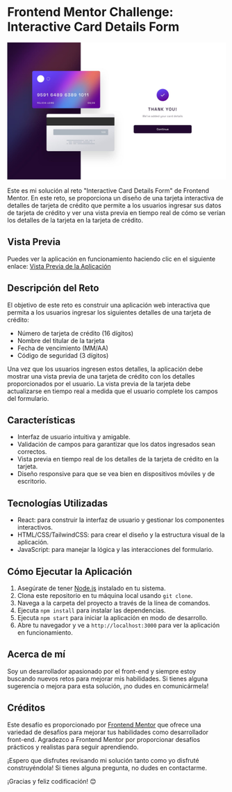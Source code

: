 # Frontend Mentor Challenge: Interactive Card Details Form

![Interactive Card Details Form](/public/screenshots/complete-state-desktop.jpg)

Este es mi solución al reto "Interactive Card Details Form" de Frontend Mentor. En este reto, se proporciona un diseño de una tarjeta interactiva de detalles de tarjeta de crédito que permite a los usuarios ingresar sus datos de tarjeta de crédito y ver una vista previa en tiempo real de cómo se verían los detalles de la tarjeta en la tarjeta de crédito.

## Vista Previa

Puedes ver la aplicación en funcionamiento haciendo clic en el siguiente enlace: [Vista Previa de la Aplicación](https://react-interactive-card.netlify.app/)

## Descripción del Reto

El objetivo de este reto es construir una aplicación web interactiva que permita a los usuarios ingresar los siguientes detalles de una tarjeta de crédito:

- Número de tarjeta de crédito (16 dígitos)
- Nombre del titular de la tarjeta
- Fecha de vencimiento (MM/AA)
- Código de seguridad (3 dígitos)

Una vez que los usuarios ingresen estos detalles, la aplicación debe mostrar una vista previa de una tarjeta de crédito con los detalles proporcionados por el usuario. La vista previa de la tarjeta debe actualizarse en tiempo real a medida que el usuario complete los campos del formulario.

## Características

- Interfaz de usuario intuitiva y amigable.
- Validación de campos para garantizar que los datos ingresados sean correctos.
- Vista previa en tiempo real de los detalles de la tarjeta de crédito en la tarjeta.
- Diseño responsive para que se vea bien en dispositivos móviles y de escritorio.

## Tecnologías Utilizadas

- React: para construir la interfaz de usuario y gestionar los componentes interactivos.
- HTML/CSS/TailwindCSS: para crear el diseño y la estructura visual de la aplicación.
- JavaScript: para manejar la lógica y las interacciones del formulario.

## Cómo Ejecutar la Aplicación

1. Asegúrate de tener [Node.js](https://nodejs.org) instalado en tu sistema.
2. Clona este repositorio en tu máquina local usando `git clone`.
3. Navega a la carpeta del proyecto a través de la línea de comandos.
4. Ejecuta `npm install` para instalar las dependencias.
5. Ejecuta `npm start` para iniciar la aplicación en modo de desarrollo.
6. Abre tu navegador y ve a `http://localhost:3000` para ver la aplicación en funcionamiento.

## Acerca de mí

Soy un desarrollador apasionado por el front-end y siempre estoy buscando nuevos retos para mejorar mis habilidades. Si tienes alguna sugerencia o mejora para esta solución, ¡no dudes en comunicármela!

## Créditos

Este desafío es proporcionado por [Frontend Mentor](https://www.frontendmentor.io) que ofrece una variedad de desafíos para mejorar tus habilidades como desarrollador front-end. Agradezco a Frontend Mentor por proporcionar desafíos prácticos y realistas para seguir aprendiendo.

¡Espero que disfrutes revisando mi solución tanto como yo disfruté construyéndola! Si tienes alguna pregunta, no dudes en contactarme.

¡Gracias y feliz codificación! 😊